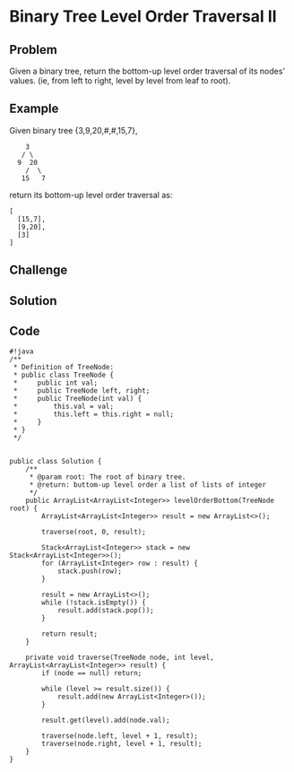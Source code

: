 Binary Tree Level Order Traversal II
===


Problem
-------

Given a binary tree, return the bottom-up level order traversal of its nodes' values. (ie, from left to right, level by level from leaf to root).

Example
-------

Given binary tree {3,9,20,#,#,15,7},

        3
       / \
      9  20
        /  \
       15   7
 

return its bottom-up level order traversal as:

    [
      [15,7],
      [9,20],
      [3]
    ]

Challenge
---------

Solution
--------

Code
----

    #!java
    /**
     * Definition of TreeNode:
     * public class TreeNode {
     *     public int val;
     *     public TreeNode left, right;
     *     public TreeNode(int val) {
     *         this.val = val;
     *         this.left = this.right = null;
     *     }
     * }
     */
     
     
    public class Solution {
        /**
         * @param root: The root of binary tree.
         * @return: buttom-up level order a list of lists of integer
         */
        public ArrayList<ArrayList<Integer>> levelOrderBottom(TreeNode root) {
            ArrayList<ArrayList<Integer>> result = new ArrayList<>();
            
            traverse(root, 0, result);
            
            Stack<ArrayList<Integer>> stack = new Stack<ArrayList<Integer>>();
            for (ArrayList<Integer> row : result) {
                stack.push(row);
            }
            
            result = new ArrayList<>();
            while (!stack.isEmpty()) {
                result.add(stack.pop());
            }
            
            return result;
        }
        
        private void traverse(TreeNode node, int level, ArrayList<ArrayList<Integer>> result) {
            if (node == null) return;
            
            while (level >= result.size()) {
                result.add(new ArrayList<Integer>());
            }
            
            result.get(level).add(node.val);
            
            traverse(node.left, level + 1, result);
            traverse(node.right, level + 1, result);
        }
    }